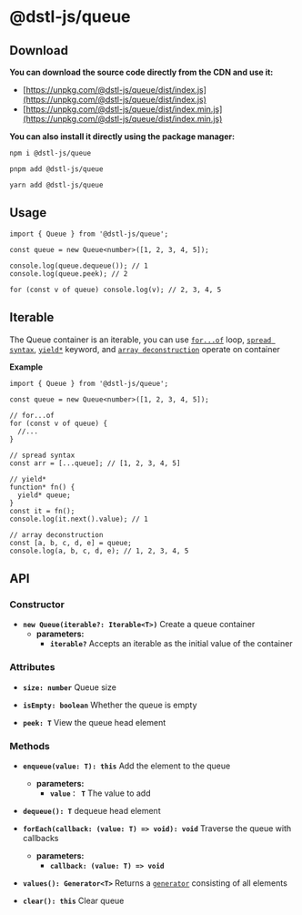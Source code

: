 # @dstl-js/queue

## Download

**You can download the source code directly from the CDN and use it:**

- [https://unpkg.com/@dstl-js/queue/dist/index.js](https://unpkg.com/@dstl-js/queue/dist/index.js)
- [https://unpkg.com/@dstl-js/queue/dist/index.min.js](https://unpkg.com/@dstl-js/queue/dist/index.min.js)

**You can also install it directly using the package manager:**

```
npm i @dstl-js/queue
```

```
pnpm add @dstl-js/queue
```

```
yarn add @dstl-js/queue
```

## Usage

```
import { Queue } from '@dstl-js/queue';

const queue = new Queue<number>([1, 2, 3, 4, 5]);

console.log(queue.dequeue()); // 1
console.log(queue.peek); // 2

for (const v of queue) console.log(v); // 2, 3, 4, 5
```

## Iterable

The Queue container is an iterable, you can use [`for...of`](https://developer.mozilla.org/en-US/docs/Web/JavaScript/Reference/Statements/for...of) loop, [`spread syntax`](https://developer.mozilla.org/en-US/docs/Web/JavaScript/Reference/Operators/Spread_syntax), [`yield*`](https://developer.mozilla.org/en-US/docs/Web/JavaScript/Reference/Operators/yield*) keyword, and [`array deconstruction`](https://developer.mozilla.org/en-US/docs/Web/JavaScript/Reference/Operators/Destructuring_assignment) operate on container

**Example**

```
import { Queue } from '@dstl-js/queue';

const queue = new Queue<number>([1, 2, 3, 4, 5]);

// for...of
for (const v of queue) {
  //...
}

// spread syntax
const arr = [...queue]; // [1, 2, 3, 4, 5]

// yield*
function* fn() {
  yield* queue;
}
const it = fn();
console.log(it.next().value); // 1

// array deconstruction
const [a, b, c, d, e] = queue;
console.log(a, b, c, d, e); // 1, 2, 3, 4, 5
```

## API

### Constructor

- **`new Queue(iterable?: Iterable<T>)`** Create a queue container
  - **parameters:**
    - **`iterable?`** Accepts an iterable as the initial value of the container

### Attributes

- **`size: number`** Queue size
  <br/>

- **`isEmpty: boolean`** Whether the queue is empty
  <br/>

- **`peek: T`** View the queue head element

### Methods

- **`enqueue(value: T): this`** Add the element to the queue

  - **parameters:**
    - **`value： T`** The value to add
      <br/>

- **`dequeue(): T`** dequeue head element
  <br/>

- **`forEach(callback: (value: T) => void): void`** Traverse the queue with callbacks

  - **parameters:**
    - **`callback: (value: T) => void`**
      <br/>

- **`values(): Generator<T>`** Returns a [`generator`](https://developer.mozilla.org/en-US/docs/Web/JavaScript/Reference/Global_Objects/Generator) consisting of all elements
  <br/>

- **`clear(): this`** Clear queue
